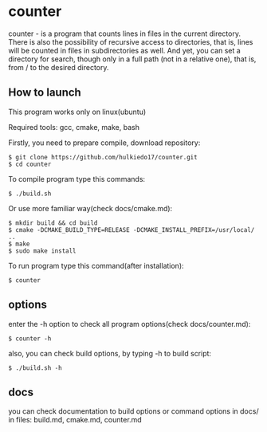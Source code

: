 # counter
counter - is a program that counts lines in files in the current directory. There is also the possibility of recursive access to directories, that is, lines will be counted in files in subdirectories as well. And yet, you can set a directory for search, though only in a full path (not in a relative one), that is, from / to the desired directory.

## How to launch
This program works only on linux(ubuntu)

Required tools: gcc, cmake, make, bash

Firstly, you need to prepare compile, download repository:
```shell
$ git clone https://github.com/hulkiedo17/counter.git
$ cd counter
```

To compile program type this commands:
```shell
$ ./build.sh
```

Or use more familiar way(check docs/cmake.md):
```shell
$ mkdir build && cd build
$ cmake -DCMAKE_BUILD_TYPE=RELEASE -DCMAKE_INSTALL_PREFIX=/usr/local/ ..
$ make
$ sudo make install
```

To run program type this command(after installation):
```shell
$ counter
```

## options

enter the -h option to check all program options(check docs/counter.md):
```shell
$ counter -h
```

also, you can check build options, by typing -h to build script:
```shell
$ ./build.sh -h
```

## docs
you can check documentation to build options or command options in docs/ in files: build.md, cmake.md, counter.md
